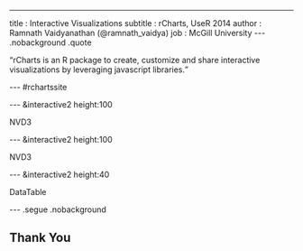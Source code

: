 ---
title       : Interactive Visualizations
subtitle    : rCharts, UseR 2014
author      : Ramnath Vaidyanathan (@ramnath_vaidya)
job         : McGill University
--- .nobackground .quote

<q>rCharts is an R package to create, customize and share interactive visualizations by leveraging javascript libraries.</q>

--- #rchartssite



--- &interactive2 height:100

<a class='example'>NVD3</a>

<textarea class='interactive' id='interactive{{slide.num}}' data-cell='{{slide.num}}' data-results='asis' style='display:none'>hair_eye_male <- subset(as.data.frame(HairEyeColor), Sex == 'Male')
library(rCharts)
n1 <- nPlot(Freq ~ Hair, group = 'Eye', data = hair_eye_male, type = 'multiBarChart')
n1</textarea>

--- &interactive2 height:100

<a class='example'>NVD3</a>

<textarea class='interactive' id='interactive{{slide.num}}' data-cell='{{slide.num}}' data-results='asis' style='display:none'>hair_eye_male <- subset(as.data.frame(HairEyeColor), Sex == 'Male')
library(rCharts)
n1 <- nPlot(Freq ~ Hair, group = 'Eye', data = hair_eye_male, type = 'multiBarChart')
n1$chart(color = c('brown', 'blue', '#594c26', 'green'))
n1</textarea>

--- &interactive2 height:40

<a class='example'>DataTable</a>

<textarea class='interactive' id='interactive{{slide.num}}' data-cell='{{slide.num}}' data-results='asis' style='display:none'>library(rCharts)
dTable(MASS::survey)</textarea>



--- .segue .nobackground

## Thank You



<style>iframe.uvcharts{height: 600px;}</style>



